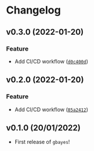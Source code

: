 # Changelog

<!--next-version-placeholder-->

## v0.3.0 (2022-01-20)
### Feature
* Add CI/CD workflow ([`d0c400d`](https://github.com/taodeying/gbayes/commit/d0c400d8051419f7147e11f552a1c09bfe25e4e7))

## v0.2.0 (2022-01-20)
### Feature
* Add CI/CD workflow ([`85a2412`](https://github.com/taodeying/gbayes/commit/85a2412bb98404965e027b487bf9486dd7c91c1a))

## v0.1.0 (20/01/2022)

- First release of `gbayes`!